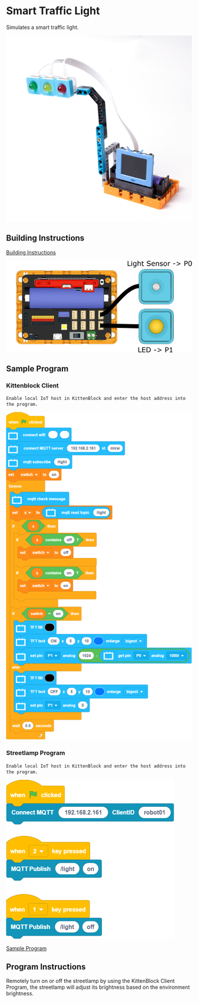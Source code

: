 # Smart Traffic Light

Simulates a smart traffic light.

![](../images/trafficlight.jpg)

## Building Instructions

[Building Instructions](./pdf/trafficlight.pdf)

![](../images/streetlamp_wire.png)

## Sample Program

### Kittenblock Client

    Enable local IoT host in KittenBlock and enter the host address into the program.

![](../images/streetlamp_code.png)

### Streetlamp Program

    Enable local IoT host in KittenBlock and enter the host address into the program.

![](../images/streetlamp_iot_code.png)

[Sample Program](./py/streetlamp.py)

## Program Instructions

Remotely turn on or off the streetlamp by using the KittenBlock Client Program, the streetlamp will adjust its brightness based on the environment brightness.
